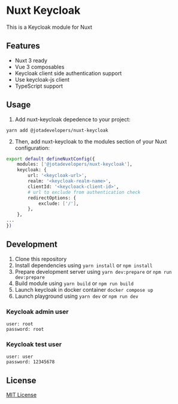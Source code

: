 # Nuxt Keycloak

This is a Keycloak module for Nuxt

## Features

- Nuxt 3 ready
- Vue 3 composables
- Keycloak client side authentication support
- Use keycloak-js client
- TypeScript support

## Usage

1. Add nuxt-keycloak depedence to your project:

`yarn add @jotadevelopers/nuxt-keycloak`

2. Then, add nuxt-keycloak to the modules section of your Nuxt configuration:

```bash
export default defineNuxtConfig({
    modules: ['@jotadevelopers/nuxt-keycloak'],
    keycloak: {
        url: '<keycloak-url>',
        realm: '<keycloak-realm-name>',
        clientId: '<keycloack-client-id>',
        # url to exclude from authentication check
        redirectOptions: {
            exclude: ['/'],
        },
    },
...
})

```

## Development

1. Clone this repository
2. Install dependencies using `yarn install` or `npm install`
3. Prepare development server using `yarn dev:prepare` or `npm run dev:prepare`
4. Build module using `yarn build` or `npm run build`
5. Launch keycloak in docker container `docker compose up`
6. Launch playground using `yarn dev` or `npm run dev`

### Keycloak admin user

```
user: root
password: root
```

### Keycloak test user

```
user: user
password: 12345678
```

## License

[MIT License](./LICENSE)
